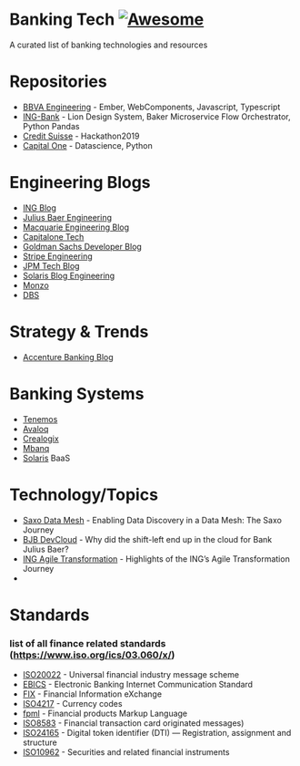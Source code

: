 # Banking Tech [![Awesome](https://cdn.rawgit.com/sindresorhus/awesome/d7305f38d29fed78fa85652e3a63e154dd8e8829/media/badge.svg)](https://github.com/sindresorhus/awesome)
A curated list of banking technologies and resources

# Repositories

- [BBVA Engineering](https://github.com/BBVAEngineering) - Ember, WebComponents, Javascript, Typescript
- [ING-Bank](https://github.com/ing-bank) - Lion Design System, Baker Microservice Flow Orchestrator, Python Pandas
- [Credit Suisse](https://github.com/CreditSuisse) - Hackathon2019
- [Capital One](https://github.com/capitalone) - Datascience, Python

# Engineering Blogs

- [ING Blog](https://medium.com/ing-blog)
- [Julius Baer Engineering](https://medium.com/juliusbaerengineering)
- [Macquarie Engineering Blog](https://macquarieengineeringblog.medium.com/)
- [Capitalone Tech](https://www.capitalone.com/tech/)
- [Goldman Sachs Developer Blog](https://developer.gs.com/blog/posts)
- [Stripe Engineering](https://stripe.com/blog/engineering)
- [JPM Tech Blog](https://www.jpmorgan.com/technology/technology-blog)
- [Solaris Blog Engineering](https://www.solarisgroup.com/blog/tag/engineering/)
- [Monzo](https://monzo.com/blog/technology)
- [DBS](https://medium.com/dbs-tech-blog)

# Strategy & Trends

- [Accenture Banking Blog](https://bankingblog.accenture.com/)

# Banking Systems

- [Tenemos](https://www.temenos.com/)
- [Avaloq](https://www.avaloq.com/)
- [Crealogix](https://crealogix.com/)     
- [Mbanq](https://www.mbanq.com/)
- [Solaris](https://www.solarisgroup.com/) BaaS

# Technology/Topics

- [Saxo Data Mesh](https://blog.datahubproject.io/enabling-data-discovery-in-a-data-mesh-the-saxo-journey-451b06969c8f) - Enabling Data Discovery in a Data Mesh: The Saxo Journey
- [BJB DevCloud](https://www.slideshare.net/batbern/why-did-the-shiftleft-end-up-in-the-cloud-for-bank-julius-baer) - Why did the shift-left end up in the cloud for Bank Julius Baer?
- [ING Agile Transformation](https://medium.com/@yavuzselcan/highlights-of-the-ings-agile-transformation-journey-59020f1c5e0a) - Highlights of the ING’s Agile Transformation Journey
- 
# Standards

### list of all finance related standards (https://www.iso.org/ics/03.060/x/)

- [ISO20022](https://www.iso20022.org/) - Universal financial industry message scheme
- [EBICS](https://www.ebics.org/en/home) - Electronic Banking Internet Communication Standard
- [FIX](https://www.fixtrading.org/standards/) - Financial Information eXchange
- [ISO4217](https://www.iso.org/iso-4217-currency-codes.html) - Currency codes
- [fpml](https://www.fpml.org/) - Financial products Markup Language
- [ISO8583](https://www.iso.org/standard/15871.html) - Financial transaction card originated messages) 
- [ISO24165](https://www.iso.org/standard/80601.html) - Digital token identifier (DTI) — Registration, assignment and structure
- [ISO10962](https://www.iso.org/standard/32835.html) - Securities and related financial instruments



